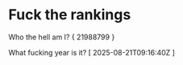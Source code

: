 # Fuck the rankings

Who the hell am I?
{ 21988799 }

What fucking year is it?
[ 2025-08-21T09:16:40Z ]
